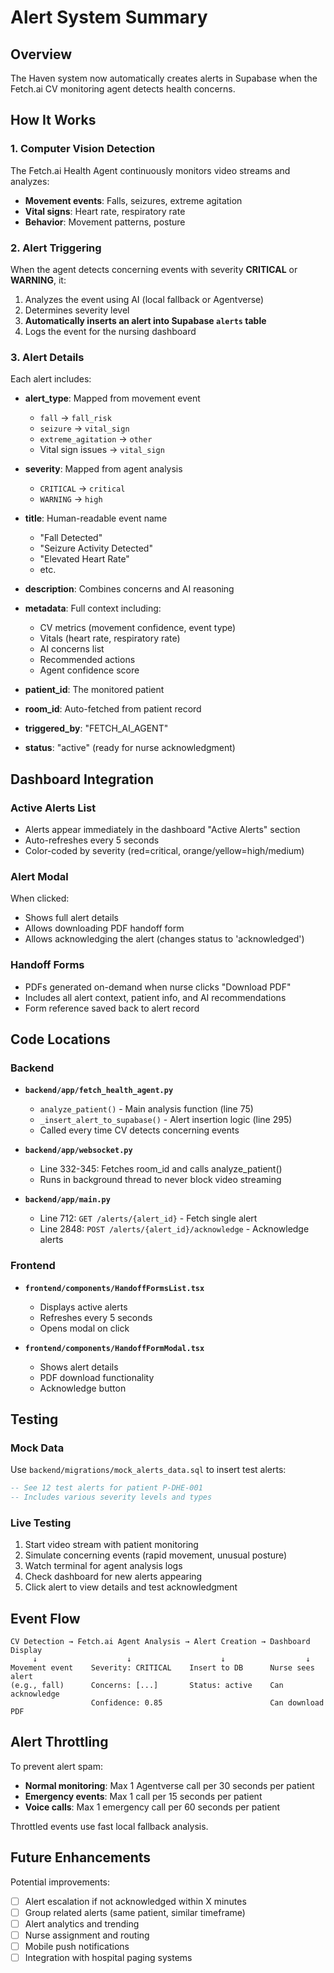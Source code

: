 # Alert System Summary

## Overview
The Haven system now automatically creates alerts in Supabase when the Fetch.ai CV monitoring agent detects health concerns.

## How It Works

### 1. Computer Vision Detection
The Fetch.ai Health Agent continuously monitors video streams and analyzes:
- **Movement events**: Falls, seizures, extreme agitation
- **Vital signs**: Heart rate, respiratory rate
- **Behavior**: Movement patterns, posture

### 2. Alert Triggering
When the agent detects concerning events with severity **CRITICAL** or **WARNING**, it:
1. Analyzes the event using AI (local fallback or Agentverse)
2. Determines severity level
3. **Automatically inserts an alert into Supabase `alerts` table**
4. Logs the event for the nursing dashboard

### 3. Alert Details

Each alert includes:
- **alert_type**: Mapped from movement event
  - `fall` → `fall_risk`
  - `seizure` → `vital_sign`
  - `extreme_agitation` → `other`
  - Vital sign issues → `vital_sign`

- **severity**: Mapped from agent analysis
  - `CRITICAL` → `critical`
  - `WARNING` → `high`

- **title**: Human-readable event name
  - "Fall Detected"
  - "Seizure Activity Detected"
  - "Elevated Heart Rate"
  - etc.

- **description**: Combines concerns and AI reasoning

- **metadata**: Full context including:
  - CV metrics (movement confidence, event type)
  - Vitals (heart rate, respiratory rate)
  - AI concerns list
  - Recommended actions
  - Agent confidence score

- **patient_id**: The monitored patient
- **room_id**: Auto-fetched from patient record
- **triggered_by**: "FETCH_AI_AGENT"
- **status**: "active" (ready for nurse acknowledgment)

## Dashboard Integration

### Active Alerts List
- Alerts appear immediately in the dashboard "Active Alerts" section
- Auto-refreshes every 5 seconds
- Color-coded by severity (red=critical, orange/yellow=high/medium)

### Alert Modal
When clicked:
- Shows full alert details
- Allows downloading PDF handoff form
- Allows acknowledging the alert (changes status to 'acknowledged')

### Handoff Forms
- PDFs generated on-demand when nurse clicks "Download PDF"
- Includes all alert context, patient info, and AI recommendations
- Form reference saved back to alert record

## Code Locations

### Backend
- **`backend/app/fetch_health_agent.py`**
  - `analyze_patient()` - Main analysis function (line 75)
  - `_insert_alert_to_supabase()` - Alert insertion logic (line 295)
  - Called every time CV detects concerning events

- **`backend/app/websocket.py`**
  - Line 332-345: Fetches room_id and calls analyze_patient()
  - Runs in background thread to never block video streaming

- **`backend/app/main.py`**
  - Line 712: `GET /alerts/{alert_id}` - Fetch single alert
  - Line 2848: `POST /alerts/{alert_id}/acknowledge` - Acknowledge alerts

### Frontend
- **`frontend/components/HandoffFormsList.tsx`**
  - Displays active alerts
  - Refreshes every 5 seconds
  - Opens modal on click

- **`frontend/components/HandoffFormModal.tsx`**
  - Shows alert details
  - PDF download functionality
  - Acknowledge button

## Testing

### Mock Data
Use `backend/migrations/mock_alerts_data.sql` to insert test alerts:
```sql
-- See 12 test alerts for patient P-DHE-001
-- Includes various severity levels and types
```

### Live Testing
1. Start video stream with patient monitoring
2. Simulate concerning events (rapid movement, unusual posture)
3. Watch terminal for agent analysis logs
4. Check dashboard for new alerts appearing
5. Click alert to view details and test acknowledgment

## Event Flow

```
CV Detection → Fetch.ai Agent Analysis → Alert Creation → Dashboard Display
     ↓                    ↓                    ↓                  ↓
Movement event    Severity: CRITICAL    Insert to DB      Nurse sees alert
(e.g., fall)      Concerns: [...]       Status: active    Can acknowledge
                  Confidence: 0.85                        Can download PDF
```

## Alert Throttling

To prevent alert spam:
- **Normal monitoring**: Max 1 Agentverse call per 30 seconds per patient
- **Emergency events**: Max 1 call per 15 seconds per patient
- **Voice calls**: Max 1 emergency call per 60 seconds per patient

Throttled events use fast local fallback analysis.

## Future Enhancements

Potential improvements:
- [ ] Alert escalation if not acknowledged within X minutes
- [ ] Group related alerts (same patient, similar timeframe)
- [ ] Alert analytics and trending
- [ ] Nurse assignment and routing
- [ ] Mobile push notifications
- [ ] Integration with hospital paging systems
